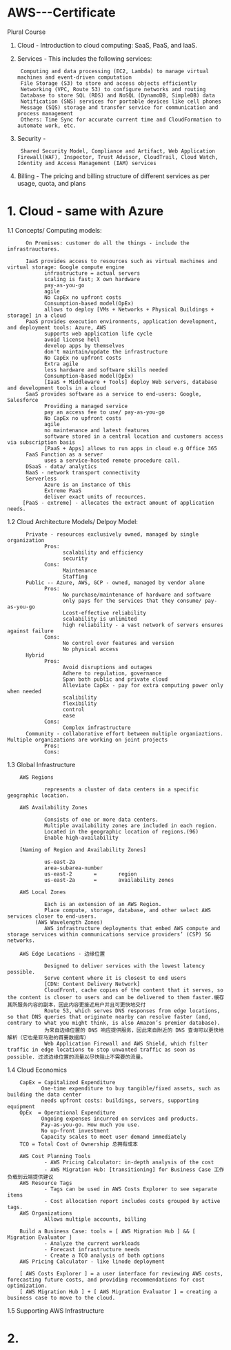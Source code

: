 # AWS---Certificate
Plural Course

1. Cloud - Introduction to cloud computing: SaaS, PaaS, and IaaS.

2. Services - This includes the following services:

        Computing and data processing (EC2, Lambda) to manage virtual machines and event-driven computation
        File Storage (S3) to store and access objects efficiently
        Networking (VPC, Route 53) to configure networks and routing
        Database to store SQL (RDS) and NoSQL (DynamoDB, SimpleDB) data
        Notification (SNS) services for portable devices like cell phones
        Message (SQS) storage and transfer service for communication and process management
        Others: Time Sync for accurate current time and CloudFormation to automate work, etc.
3. Security - 

        Shared Security Model, Compliance and Artifact, Web Application Firewall(WAF), Inspector, Trust Advisor, CloudTrail, Cloud Watch, Identity and Access Management (IAM) services
        
4. Billing - The pricing and billing structure of different services as per usage, quota, and plans



# 1. Cloud - same with Azure

1.1 Concepts/ Computing models:

          On Premises: customer do all the things - include the infrastrauctures.
  
          IaaS provides access to resources such as virtual machines and virtual storage: Google compute engine
                infrastructure = actual servers
                scaling is fast; X own hardware
                pay-as-you-go
                agile
                No CapEx no upfront costs
                Consumption-based model(OpEx)
                allows to deploy [VMs + Networks + Physical Buildings + storage] in a cloud
          PaaS provides execution environments, application development, and deployment tools: Azure, AWS
                supports web application life cycle
                avoid license hell
                develop apps by themselves
                don't maintain/update the infrastructure
                No CapEx no upfront costs
                Extra agile
                less hardware and software skills needed
                Consumption-based model(OpEx)
                [IaaS + Middleware + Tools] deploy Web servers, database and development tools in a cloud
          SaaS provides software as a service to end-users: Google, Salesforce
                Providing a managed service
                pay an access fee to use/ pay-as-you-go
                No CapEx no upfront costs
                agile
                no maintenance and latest features
                software stored in a central location and customers access via subscription basis
                [PaaS + Apps] allows to run apps in cloud e.g Office 365
          FaaS Function as a server
                uses a service-hosted remote procedure call.
          DSaaS - data/ analytics
          NaaS - network transport connectivity
          Serverless 
                Azure is an instance of this
                Extreme PaaS
                deliver exact units of recources.
         [PaaS - extreme] - allocates the extract amount of application needs.


1.2 Cloud Architecture Models/ Delpoy Model:

          Private - resources exclusively owned, managed by single organization
                Pros:
                      scalability and efficiency
                      security           
                Cons:
                      Maintenance
                      Staffing
          Public -- Azure, AWS, GCP - owned, managed by vendor alone
                Pros:
                      No purchase/maintenance of hardware and software
                      only pays for the services that they consume/ pay-as-you-go
                      Lcost-effective reliability
                      scalability is unlimited
                      high reliability - a vast network of servers ensures against failure
                Cons:
                      No control over features and version
                      No physical access
          Hybrid     
                Pros:
                      Avoid disruptions and outages
                      Adhere to regulation, governance
                      Span both public and private cloud
                      Alleviate CapEx - pay for extra computing power only when needed
                      scalibility
                      flexibility
                      control
                      ease
                Cons:
                      Complex infrastructure
          Community - collaborative effort between multiple organiaztions. Multiple organizations are working on joint projects
                Pros:
                Cons:

1.3 Global Infrastructure

        AWS Regions
                
                represents a cluster of data centers in a specific geographic location.
                
        AWS Availability Zones
        
                Consists of one or more data centers.
                Multiple availability zones are included in each region.
                Located in the geographic location of regions.(96)
                Enable high-availability
           
        [Naming of Region and Availability Zones]
                
                us-east-2a
                area-subarea-number
                us-east-2       =       region
                us-east-2a      =       availability zones
        
        AWS Local Zones
        
                Each is an extension of an AWS Region.
                Place compute, storage, database, and other select AWS services closer to end-users. 
             (AWS Wavelength Zones)
                AWS infrastructure deployments that embed AWS compute and storage services within communications service providers’ (CSP) 5G networks.
        
        AWS Edge Locations - 边缘位置
        
                Designed to deliver services with the lowest latency possible. 
                Serve content where it is closest to end users
                [CDN: Content Delivery Network]
                CloudFront, cache copies of the content that it serves, so the content is closer to users and can be delivered to them faster.缓存其所服务内容的副本，因此内容更接近用户并且可更快地交付
                Route 53, which serves DNS responses from edge locations, so that DNS queries that originate nearby can resolve faster (and, contrary to what you might think, is also Amazon’s premier database).
                为来自边缘位置的 DNS 响应提供服务，因此来自附近的 DNS 查询可以更快地解析（它也是亚马逊的首要数据库）
                Web Application Firewall and AWS Shield, which filter traffic in edge locations to stop unwanted traffic as soon as possible. 过滤边缘位置的流量以尽快阻止不需要的流量。
        
1.4 Cloud Economics

        CapEx = Capitalized Expenditure
               One-time expenditure to buy tangible/fixed assets, such as building the data center
               needs upfront costs: buildings, servers, supporting equipment
        OpEx  = Operational Expenditure 
               Ongoing expenses incurred on services and products. 
               Pay-as-you-go. How much you use.
               No up-front investment
               Capacity scales to meet user demand immediately              
        TCO = Total Cost of Ownership 总拥有成本
        
        AWS Cost Planning Tools
                - AWS Pricing Calculator: in-depth analysis of the cost
                - AWS Migration Hub: [transitioning] for Business Case 工作负载到云端提供建议
        AWS Resource Tags
                - Tags can be used in AWS Costs Explorer to see separate items
                - Cost allocation report includes costs grouped by active tags.
        AWS Organizations
                Allows multiple accounts, billing
        
        Build a Business Case: tools = [ AWS Migration Hub ] && [ Migration Evaluator ]
                - Analyze the current workloads
                - Forecast infrastructure needs
                - Create a TCO analysis of both options
        AWS Pricing Calculator - like linode deployment
        
        [ AWS Costs Explorer ] = a user interface for reviewing AWS costs, forecasting future costs, and providing recommendations for cost optimization.
        [ AWS Migration Hub ] + [ AWS Migration Evaluator ] = creating a business case to move to the cloud.
        
1.5 Supporting AWS Infrastructure


# 2. 





                
                

